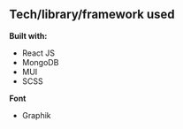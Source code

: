 ## Tech/library/framework used

<b>Built with:</b>

- React JS
- MongoDB
- MUI
- SCSS

<b> Font </b>

- Graphik
